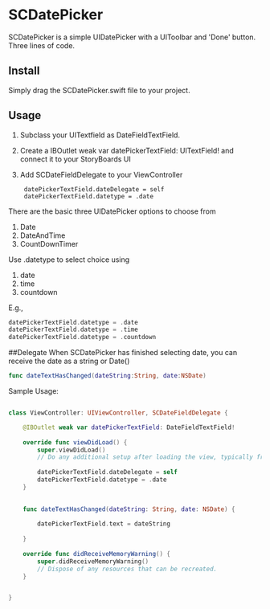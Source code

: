 # SCDatePicker

SCDatePicker is a simple UIDatePicker with a UIToolbar and 'Done' button. Three lines of code.

## Install

Simply drag the SCDatePicker.swift file to your project.

## Usage

1. Subclass your UITextfield as DateFieldTextField.
2. Create a IBOutlet weak var datePickerTextField: UITextField! and connect it to your StoryBoards UI
3. Add SCDateFieldDelegate to your ViewController
        
        datePickerTextField.dateDelegate = self
        datePickerTextField.datetype = .date

There are the basic three UIDatePicker options to choose from
1. Date
2. DateAndTime
3. CountDownTimer

Use .datetype to select choice using
1. date
2. time
3. countdown

E.g.,
```Swift
datePickerTextField.datetype = .date
datePickerTextField.datetype = .time
datePickerTextField.datetype = .countdown

```

##Delegate
When SCDatePicker has finished selecting date, you can receive the date as a string or Date()
```Swift
func dateTextHasChanged(dateString:String, date:NSDate)
```

Sample Usage:
```Swift

class ViewController: UIViewController, SCDateFieldDelegate {

    @IBOutlet weak var datePickerTextField: DateFieldTextField!
    
    override func viewDidLoad() {
        super.viewDidLoad()
        // Do any additional setup after loading the view, typically from a nib.
        
        datePickerTextField.dateDelegate = self
        datePickerTextField.datetype = .date
    }

    
    func dateTextHasChanged(dateString: String, date: NSDate) {
    
        datePickerTextField.text = dateString
        
    }
    
    override func didReceiveMemoryWarning() {
        super.didReceiveMemoryWarning()
        // Dispose of any resources that can be recreated.
    }


}


```

